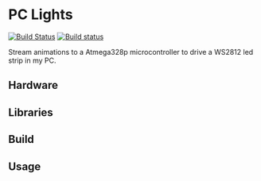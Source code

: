 # PC Lights
[![Build Status](https://travis-ci.org/nnarain/pclights.svg?branch=develop)](https://travis-ci.org/nnarain/pclights)
[![Build status](https://ci.appveyor.com/api/projects/status/7cebq1phenlqcya7/branch/develop?svg=true)](https://ci.appveyor.com/project/nnarain/pclights/branch/master)

Stream animations to a Atmega328p microcontroller to drive a WS2812 led strip in my PC.

Hardware
--------

Libraries
---------

Build
-----

Usage
-----

